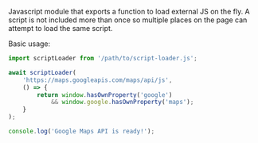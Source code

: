 Javascript module that exports a function to load external JS on the fly. 
A script is not included more than once so multiple places on the 
page can attempt to load the same script.

Basic usage:

```js
import scriptLoader from '/path/to/script-loader.js';

await scriptLoader(
    'https://maps.googleapis.com/maps/api/js',
    () => {
        return window.hasOwnProperty('google')
            && window.google.hasOwnProperty('maps');
    }
);

console.log('Google Maps API is ready!');
```
